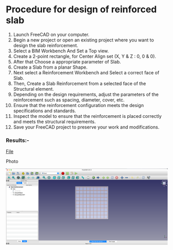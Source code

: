 # **Procedure for design of reinforced slab**
1. Launch FreeCAD on your computer.
2. Begin a new project or open an existing project where you want to design the slab reinforcement.
3. Select a BIM Workbench And Set a Top view.
4. Create a 2-point rectangle, for Center Align set (X, Y & Z : 0, 0 & 0).
5. After that Choose a appropriate parameter of  Slab.
6. Create a Slab from a planar Shape.
7. Next select a Reinforcement Workbench and Select a correct face of Slab.
8. Then, Create a Slab Reinforcement from a selected face of the Structural element.
9. Depending on the design requirements, adjust the parameters of the reinforcement such as spacing, diameter, cover, etc.
10. Ensure that the reinforcement configuration meets the design specifications and standards.
11. Inspect the model to ensure that the reinforcement is placed correctly and meets the structural requirements.
12. Save your FreeCAD project to preserve your work and modifications.


### Results:-

[File](https://github.com/Webby07/CADBIM/blob/main/2114045/FreeCAD/Slab%20Reinforcement.FCStd)

Photo

![photo](https://raw.githubusercontent.com/Webby07/Piyush-2114045/main/Photos/Slab.png)
